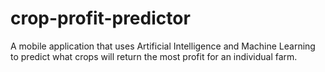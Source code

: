 # crop-profit-predictor
A mobile application that uses Artificial Intelligence and Machine Learning to predict what crops will return the most profit for an individual farm.

